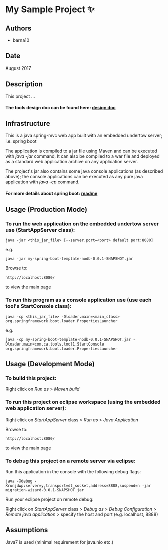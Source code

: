 # My Sample Project :sparkles:

## Authors
- barna10

## Date
August 2017

## Description
This project ...

#### The tools design doc can be found here: [design doc](http://google.com)

## Infrastructure
This is a java spring-mvc web app built with an embedded undertow server; i.e. spring boot

The application is compiled to a jar file using Maven and can be executed with *java -jar* command, 
It can also be compiled to a war file and deployed as a standard web application archive on any application server.

The project's jar also contains some java console applications (as described above); the console applications can be executed as any pure java application with *java -cp* command.

#### For more details about spring boot: [readme](https://github-isl-01.ca.com/IdentityPortal/MigrationTools/tree/master/src/main/java/com/ca)

## Usage (Production Mode)
### To run the web application on the embedded undertow server use (StartAppServer class): 
	java -jar <this_jar_file> [--server.port=<port> default port:8080]
e.g.

	java -jar my-spring-boot-template-nodb-0.0.1-SNAPSHOT.jar

Browse to: 

	http://localhost:8080/ 

to view the main page

### To run this program as a console application use (use each tool's StartConsole class): 
	java -cp <this_jar_file> -Dloader.main=<main_class> org.springframework.boot.loader.PropertiesLauncher
e.g.
	
	java -cp my-spring-boot-template-nodb-0.0.1-SNAPSHOT.jar -Dloader.main=com.ca.tools.tool1.StartConsole org.springframework.boot.loader.PropertiesLauncher

## Usage (Development Mode)
### To build this project: 
Right click on *Run as* > *Maven build*

### To run this project on eclipse workspace (using the embedded web application server): 
Right click on *StartAppServer* class > *Run as* > *Java Application*

Browse to: 

	http://localhost:8080/ 

to view the main page

### To debug this project on a remote server via eclipse: 
Run this application in the console with the following debug flags:

	java -Xdebug -Xrunjdwp:server=y,transport=dt_socket,address=8888,suspend=n -jar migration-wizard-0.0.1-SNAPSHOT.jar

Run your eclipse project on remote debug:

Right click on *StartAppServer* class > *Debug as* > *Debug Configuration* > *Remote java application* > specify the host and port (e.g. localhost, 8888)

## Assumptions
Java7 is used (minimal requirement for java.nio etc.)  

